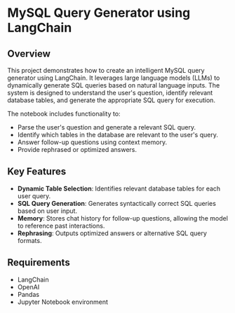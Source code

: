 # MySQL Query Generator using LangChain

## Overview
This project demonstrates how to create an intelligent MySQL query generator using LangChain. It leverages large language models (LLMs) to dynamically generate SQL queries based on natural language inputs. The system is designed to understand the user's question, identify relevant database tables, and generate the appropriate SQL query for execution.

The notebook includes functionality to:
- Parse the user's question and generate a relevant SQL query.
- Identify which tables in the database are relevant to the user's query.
- Answer follow-up questions using context memory.
- Provide rephrased or optimized answers.

## Key Features
- **Dynamic Table Selection**: Identifies relevant database tables for each user query.
- **SQL Query Generation**: Generates syntactically correct SQL queries based on user input.
- **Memory**: Stores chat history for follow-up questions, allowing the model to reference past interactions.
- **Rephrasing**: Outputs optimized answers or alternative SQL query formats.

## Requirements
- LangChain
- OpenAI
- Pandas
- Jupyter Notebook environment
